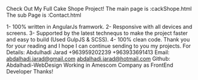 Check Out My Full Cake Shope Project!
The main page is :cackShope.html
The sub Page is :Contact.html

1- 100% written in AngularJs framwork.
2- Responsive with all devices and screens.
3- Supported by the latest technequs to make the project faster and easy to build (Used GulpJS & SCSS).
4- 100% clean code.
Thank you for your reading and I hope I can continue sending to you my projects.
For Details:
		Abdulhadi Jarad
		+963959202239
		+963933691413
		Email: abdalhadi.jarad@gmail.com
		       abdalhadi.jarad@hotmail.com
		Github: Abdalhadi-WebDesign
		Working in Amescom Company as FrontEnd Developer
Thanks!